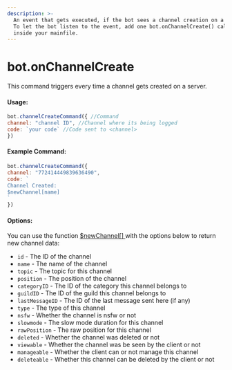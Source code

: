 ```yaml
---
description: >-
  An event that gets executed, if the bot sees a channel creation on a server.
  To let the bot listen to the event, add one bot.onChannelCreate() callback
  inside your mainfile.
---
```


# bot.onChannelCreate

This command triggers every time a channel gets created on a server.

#### Usage:

```javascript
bot.channelCreateCommand({ //Command
channel: "channel ID", //Channel where its being logged
code: `your code` //Code sent to <channel>
})
```

#### Example Command:

```javascript
bot.channelCreateCommand({ 
channel: "772414449839636490", 
code: `
Channel Created:
$newChannel[name]
`
})
```

#### Options:

You can use the function [$newChannel\[\] ](../functions/usdnewchannel.md)with the options below to return new channel data:

* `id` - The ID of the channel
* `name` - The name of the channel
* `topic` - The topic for this channel
* `position` - The position of the channel
* `categoryID` - The ID of the category this channel belongs to
* `guildID` - The ID of the guild this channel belongs to
* `lastMessageID` - The ID of the last message sent here (if any)
* `type` - The type of this channel
* `nsfw` - Whether the channel is nsfw or not
* `slowmode` - The slow mode duration for this channel
* `rawPosition` - The raw position for this channel
* `deleted` - Whether the channel was deleted or not
* `viewable` - Whether the channel was be seen by the client or not
* `manageable` - Whether the client can or not manage this channel
* `deleteable` - Whether this channel can be deleted by the client or not
